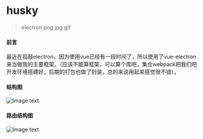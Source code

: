 # husky

> electron png jpg gif

#### 前言
 最近在捣鼓electron，因为使用vue已经有一段时间了，所以使用了vue-electron来当做我的主要框架。（应该不能算框架，可以算个库吧，集合webpack把我们吧开发环境搭建好，后期的打包也做了封装，总的来说用起来感觉很不错）。
 #### 结构图
 ![Image text](https://p3s00of2j.bkt.clouddn.com/%E7%BB%93%E6%9E%84%E7%9B%AE%E5%BD%95%E5%9B%BE.png)
 #### 路由结构图
 ![Image text](https://file.40017.cn/huochepiao/activity/20180918test/结构目录图.png?180918190849)
